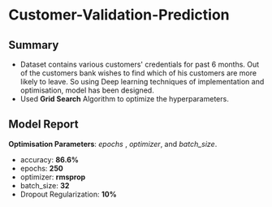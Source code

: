 # Customer-Validation-Prediction

## Summary
 - Dataset contains various customers' credentials for past 6 months. Out of the customers bank wishes to find which of his customers are      more likely to leave. So using Deep learning techniques of implementation and optimisation, model has been designed.
 - Used **Grid Search** Algorithm to optimize the hyperparameters.


## Model Report

**Optimisation Parameters**: _epochs_ , _optimizer_, and _batch_size_.

* accuracy: **86.6%**
* epochs: **250**
* optimizer: **rmsprop**
* batch_size: **32**
* Dropout Regularization: **10%**
